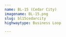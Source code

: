 ```yaml
---
name: BL-15 (Cedar City)
imagename: BL-15.png
slug: bl15cedarcity
highwaytype: Business Loop

---
```

